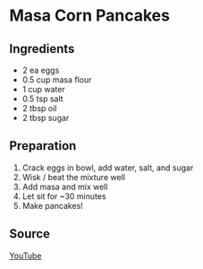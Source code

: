 # Masa Corn Pancakes

## Ingredients

- 2 ea eggs
- 0.5 cup masa flour
- 1 cup water
- 0.5 tsp salt
- 2 tbsp oil
- 2 tbsp sugar

## Preparation

1. Crack eggs in bowl, add water, salt, and sugar
1. Wisk / beat the mixture well
1. Add masa and mix well
1. Let sit for ~30 minutes
1. Make pancakes!

## Source

[YouTube](https://www.youtube.com/watch?v=YCDVNx2bfOk)
